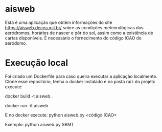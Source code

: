 # aisweb

Esta é uma aplicação que obtém informações do site https://aisweb.decea.mil.br/ sobre as condições meteorológicas dos aeródromos, horários de nascer e pôr do sol, assim como a existência de cartas disponíveis. É necessário o fornecimento do código ICAO do aeródomo.



# Execução local
Foi criado um Dockerfile para caso queira executar a aplicação localmente. Clone esse
repositório, tenha o docker instalado e na pasta raiz
do projeto execute:

docker build -t aisweb .

docker run -it aisweb

E no docker execute:
python aisweb.py <código ICAO>

Exemplo:
python aisweb.py SBMT


